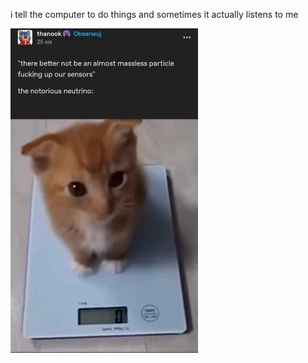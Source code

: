 i tell the computer to do things and sometimes it actually listens to me
<!--START_SECTION:update_image-->
<img src=https://raw.githubusercontent.com/sneakykestrel/sneakykestrel/main/.github/images/the-notorious-neutrino.png height="" width="300" align=left alt=kitty />
<!--END_SECTION:update_image-->

